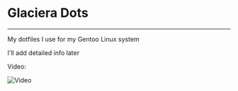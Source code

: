 # Glaciera Dots

---

My dotfiles I use for my Gentoo Linux system

I'll add detailed info later

Video:

![Video](https://www.youtube.com/watch?v=iyI5Qn-g230)


